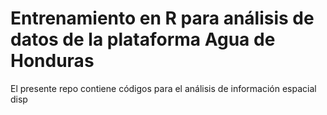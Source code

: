 # Entrenamiento en R para análisis de datos de la plataforma Agua de Honduras

El presente repo contiene códigos para el análisis de información espacial disp
